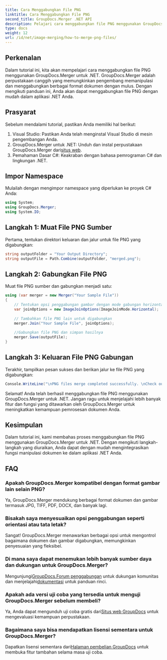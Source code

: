 ```yaml
---
title: Cara Menggabungkan File PNG
linktitle: Cara Menggabungkan File PNG
second_title: GroupDocs.Merger .NET API
description: Pelajari cara menggabungkan file PNG menggunakan GroupDocs.Merger untuk .NET. Panduan langkah demi langkah untuk integrasi yang lancar dalam aplikasi .NET Anda.
type: docs
weight: 12
url: /id/net/image-merging/how-to-merge-png-files/
---
```

## Perkenalan
Dalam tutorial ini, kita akan mempelajari cara menggabungkan file PNG menggunakan GroupDocs.Merger untuk .NET. GroupDocs.Merger adalah perpustakaan canggih yang memungkinkan pengembang memanipulasi dan menggabungkan berbagai format dokumen dengan mulus. Dengan mengikuti panduan ini, Anda akan dapat menggabungkan file PNG dengan mudah dalam aplikasi .NET Anda.
## Prasyarat
Sebelum mendalami tutorial, pastikan Anda memiliki hal berikut:
1. Visual Studio: Pastikan Anda telah menginstal Visual Studio di mesin pengembangan Anda.
2.  GroupDocs.Merger untuk .NET: Unduh dan instal perpustakaan GroupDocs.Merger dari[situs web](https://releases.groupdocs.com/merger/net/).
3. Pemahaman Dasar C#: Keakraban dengan bahasa pemrograman C# dan lingkungan .NET.

## Impor Namespace
Mulailah dengan mengimpor namespace yang diperlukan ke proyek C# Anda:
```csharp
using System; 
using GroupDocs.Merger;
using System.IO;
```
## Langkah 1: Muat File PNG Sumber
Pertama, tentukan direktori keluaran dan jalur untuk file PNG yang digabungkan:
```csharp
string outputFolder = "Your Output Directory";
string outputFile = Path.Combine(outputFolder, "merged.png");
```
## Langkah 2: Gabungkan File PNG
Muat file PNG sumber dan gabungkan menjadi satu:
```csharp
using (var merger = new Merger("Your Sample File"))
{
    // Tentukan opsi penggabungan gambar dengan mode gabungan horizontal
    var joinOptions = new ImageJoinOptions(ImageJoinMode.Horizontal);
    
    // Tambahkan file PNG lain untuk digabungkan
    merger.Join("Your Sample File", joinOptions);
    
    //Gabungkan file PNG dan simpan hasilnya
    merger.Save(outputFile);
}
```
## Langkah 3: Keluaran File PNG Gabungan
Terakhir, tampilkan pesan sukses dan berikan jalur ke file PNG yang digabungkan:
```csharp
Console.WriteLine("\nPNG files merge completed successfully. \nCheck output in {0}", outputFolder);
```
Selamat! Anda telah berhasil menggabungkan file PNG menggunakan GroupDocs.Merger untuk .NET. Jangan ragu untuk menjelajahi lebih banyak fitur dan fungsi yang ditawarkan oleh GroupDocs.Merger untuk meningkatkan kemampuan pemrosesan dokumen Anda.


## Kesimpulan
Dalam tutorial ini, kami membahas proses menggabungkan file PNG menggunakan GroupDocs.Merger untuk .NET. Dengan mengikuti langkah-langkah yang diuraikan, Anda dapat dengan mudah mengintegrasikan fungsi manipulasi dokumen ke dalam aplikasi .NET Anda.
## FAQ
### Apakah GroupDocs.Merger kompatibel dengan format gambar lain selain PNG?
Ya, GroupDocs.Merger mendukung berbagai format dokumen dan gambar termasuk JPG, TIFF, PDF, DOCX, dan banyak lagi.
### Bisakah saya menyesuaikan opsi penggabungan seperti orientasi atau tata letak?
Sangat! GroupDocs.Merger menawarkan berbagai opsi untuk mengontrol bagaimana dokumen dan gambar digabungkan, memungkinkan penyesuaian yang fleksibel.
### Di mana saya dapat menemukan lebih banyak sumber daya dan dukungan untuk GroupDocs.Merger?
 Mengunjungi[GroupDocs.Forum penggabungan](https://forum.groupdocs.com/c/merger/32) untuk dukungan komunitas dan menjelajahi[dokumentasi](https://reference.groupdocs.com/merger/net/) untuk panduan rinci.
### Apakah ada versi uji coba yang tersedia untuk menguji GroupDocs.Merger sebelum membeli?
 Ya, Anda dapat mengunduh uji coba gratis dari[Situs web GroupDocs](https://releases.groupdocs.com/) untuk mengevaluasi kemampuan perpustakaan.
### Bagaimana saya bisa mendapatkan lisensi sementara untuk GroupDocs.Merger?
 Dapatkan lisensi sementara dari[Halaman pembelian GroupDocs](https://purchase.groupdocs.com/temporary-license/) untuk membuka fitur tambahan selama masa uji coba.